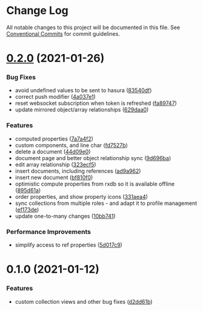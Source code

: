 # Change Log

All notable changes to this project will be documented in this file.
See [Conventional Commits](https://conventionalcommits.org) for commit guidelines.

# [0.2.0](https://github.com/platyplus/platydev/compare/@platyplus/rxdb-hasura@0.1.0...@platyplus/rxdb-hasura@0.2.0) (2021-01-26)


### Bug Fixes

* avoid undefined values to be sent to hasura ([83540df](https://github.com/platyplus/platydev/commit/83540df1f5d43746ab6c711b768918c2c1cce308))
* correct push modifier ([4a037e1](https://github.com/platyplus/platydev/commit/4a037e141eefc5012207dbd6deddcb997ca1119c))
* reset websocket subscription when token is refreshed ([fa89747](https://github.com/platyplus/platydev/commit/fa89747914eebb1d100aef3cfc56e7c31c74e510))
* update mirrored object/array relationships ([629daa0](https://github.com/platyplus/platydev/commit/629daa0a35d75f3dbfeabe32a438054a39600b91))


### Features

* computed properties ([7a7a4f2](https://github.com/platyplus/platydev/commit/7a7a4f2bab688420fc8397cd56c9f7e0abbf9e6f))
* custom components, and line char ([fd7527b](https://github.com/platyplus/platydev/commit/fd7527b566a36b9bd0dc540f183529993cb4f664))
* delete a document ([44d09e0](https://github.com/platyplus/platydev/commit/44d09e0dfc9e364b12b79c4fbe465e99ee9f8fad))
* document page and better object relationship sync ([9d696ba](https://github.com/platyplus/platydev/commit/9d696baa9229173a1a60d111e2e296fcad54376f))
* edit array relationship ([323ecf5](https://github.com/platyplus/platydev/commit/323ecf50230b37e54a1b855add5ae73ea115cdcb))
* insert documents, including references ([ad9a962](https://github.com/platyplus/platydev/commit/ad9a962455cc4cc3f7bdd9a1e3fa503846547f74))
* insert new document ([bf810f0](https://github.com/platyplus/platydev/commit/bf810f036e821b7d27eff921e764f77dc15624b5))
* optimistic compute properties from rxdb so it is available offline ([895d61a](https://github.com/platyplus/platydev/commit/895d61a8bb84862ed1f2888a2366d0a1ebfa0a99))
* order properties, and show property icons ([331aea4](https://github.com/platyplus/platydev/commit/331aea48bd83b12b8d5f724187275db9f673ba45))
* sync collections from multiple roles - and adapt it to profile management ([ef173de](https://github.com/platyplus/platydev/commit/ef173decfe4c549214affce8fe83bf085bde65a8))
* update one-to-many changes ([10bb741](https://github.com/platyplus/platydev/commit/10bb7415f1d246c484face0f1bc86a7b22638654))


### Performance Improvements

* simplify access to ref properties ([5d017c9](https://github.com/platyplus/platydev/commit/5d017c9d83ffe8c3a7777bcab871a80557de05ae))





# 0.1.0 (2021-01-12)


### Features

* custom collection views and other bug fixes ([d2dd61b](https://github.com/platyplus/platydev/commit/d2dd61b694ae0432cb97ab2d532a32ae13ae6d02))
